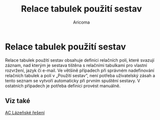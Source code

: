 ﻿---
    title: "Relace tabulek použití sestav"
    author: Aricoma
    ms.date: 04/30/2018
    ms.topic: article
    ms.prod: dynamics-nav-2017
    ms.contentlocale: cs-cz
    ms.lasthandoff: 04/30/2018
---

# Relace tabulek použití sestav
Relace tabulek použití sestav obsahuje definici relačních polí, které svazují záznam, nad kterým je sestava tištěna s relačními tabulkami pro vlastní rozvržení, jazyk či e-mail. Ve většině případech při správném nadefinování relačních tabulek a polí v „Použití sestav“, není potřeba uživatelský zásah a tento seznam se vytvoří automaticky při prvním spuštění sestavy. V ostatních případech je potřeba definici provést manuálně.  

## <a name="see-also"></a>Viz také
[AC Lázeňské řešení](ac-spa-solution.md)